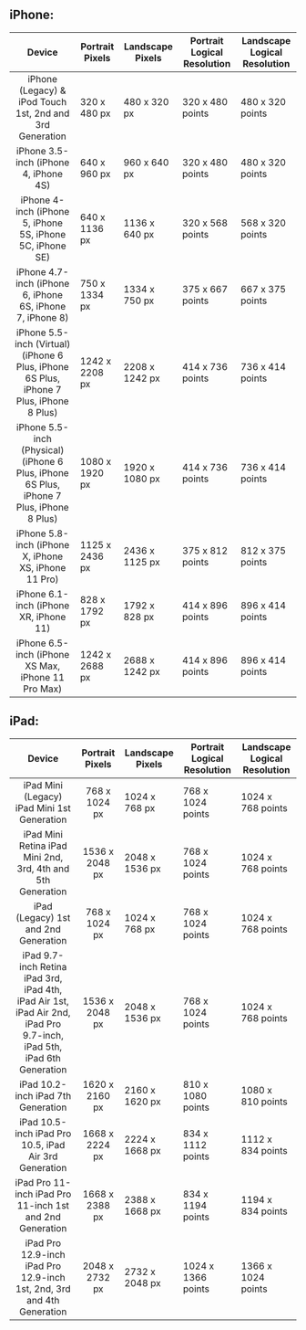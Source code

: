 ## iPhone:
|                                          Device                                          | Portrait Pixels | Landscape Pixels | Portrait Logical Resolution | Landscape Logical Resolution |
|:----------------------------------------------------------------------------------------:|-----------------|------------------|-----------------------------|------------------------------|
| iPhone (Legacy) & iPod Touch 1st, 2nd and 3rd Generation                                 | 320 x 480 px    | 480 x 320 px     | 320 x 480 points            | 480 x 320 points             |
| iPhone 3.5-inch (iPhone 4, iPhone 4S)                                                    | 640 x 960 px    | 960 x 640 px     | 320 x 480 points            | 480 x 320 points             |
| iPhone 4-inch (iPhone 5, iPhone 5S, iPhone 5C, iPhone SE)                                | 640 x 1136 px   | 1136 x 640 px    | 320 x 568 points            | 568 x 320 points             |
| iPhone 4.7-inch (iPhone 6, iPhone 6S, iPhone 7, iPhone 8)                                | 750 x 1334 px   | 1334 x 750 px    | 375 x 667 points            | 667 x 375 points             |
|  iPhone 5.5-inch (Virtual) (iPhone 6 Plus, iPhone 6S Plus, iPhone 7 Plus, iPhone 8 Plus) | 1242 x 2208 px  | 2208 x 1242 px   | 414 x 736 points            | 736 x 414 points             |
| iPhone 5.5-inch (Physical) (iPhone 6 Plus, iPhone 6S Plus, iPhone 7 Plus, iPhone 8 Plus) | 1080 x 1920 px  | 1920 x 1080 px   | 414 x 736 points            | 736 x 414 points             |
| iPhone 5.8-inch (iPhone X, iPhone XS, iPhone 11 Pro)                                     | 1125 x 2436 px  | 2436 x 1125 px   | 375 x 812 points            | 812 x 375 points             |
| iPhone 6.1-inch (iPhone XR, iPhone 11)                                                   | 828 x 1792 px   | 1792 x 828 px    | 414 x 896 points            | 896 x 414 points             |
| iPhone 6.5-inch (iPhone XS Max, iPhone 11 Pro Max)                                       | 1242 x 2688 px  | 2688 x 1242 px   | 414 x 896 points            | 896 x 414 points             |


## iPad:

|                                                         Device                                                        | Portrait Pixels | Landscape Pixels | Portrait Logical Resolution | Landscape Logical Resolution |
|:---------------------------------------------------------------------------------------------------------------------:|:---------------:|------------------|-----------------------------|------------------------------|
| iPad Mini (Legacy) iPad Mini 1st Generation                                                                           | 768 x 1024 px   | 1024 x 768 px    | 768 x 1024 points           | 1024 x 768 points            |
| iPad Mini Retina iPad Mini 2nd, 3rd, 4th and 5th Generation                                                           | 1536 x 2048 px  | 2048 x 1536 px   | 768 x 1024 points           | 1024 x 768 points            |
| iPad (Legacy) 1st and 2nd Generation                                                                                  | 768 x 1024 px   | 1024 x 768 px    | 768 x 1024 points           | 1024 x 768 points            |
| iPad 9.7-inch Retina iPad 3rd, iPad 4th, iPad Air 1st, iPad Air 2nd, iPad Pro 9.7-inch, iPad 5th, iPad 6th Generation | 1536 x 2048 px  | 2048 x 1536 px   | 768 x 1024 points           | 1024 x 768 points            |
| iPad 10.2-inch iPad 7th Generation                                                                                    | 1620 x 2160 px  | 2160 x 1620 px   | 810 x 1080 points           | 1080 x 810 points            |
| iPad 10.5-inch iPad Pro 10.5, iPad Air 3rd Generation                                                                 | 1668 x 2224 px  | 2224 x 1668 px   | 834 x 1112 points           | 1112 x 834 points            |
| iPad Pro 11-inch iPad Pro 11-inch 1st and 2nd Generation                                                              | 1668 x 2388 px  | 2388 x 1668 px   | 834 x 1194 points           | 1194 x 834 points            |
| iPad Pro 12.9-inch iPad Pro 12.9-inch 1st, 2nd, 3rd and 4th Generation                                                | 2048 x 2732 px  | 2732 x 2048 px   | 1024 x 1366 points          | 1366 x 1024 points           |
